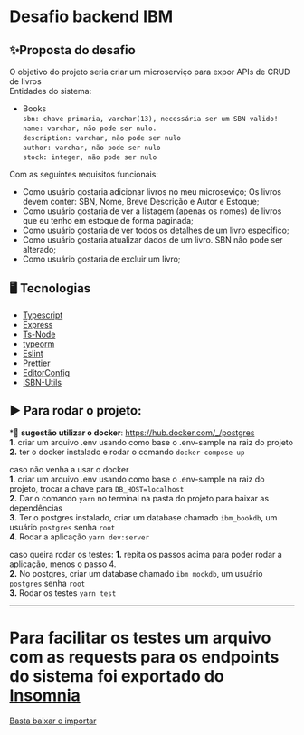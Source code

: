# Desafio backend IBM

## ✨Proposta do desafio

O objetivo do projeto seria criar um microserviço para expor APIs de CRUD de livros<br />
Entidades do sistema:

- Books <br/>
`sbn: chave primaria, varchar(13), necessária ser um SBN valido!`<br/>
`name: varchar, não pode ser nulo.`<br/>
`description: varchar, não pode ser nulo`<br/>
`author: varchar, não pode ser nulo`<br/>
`stock: integer, não pode ser nulo`<br/>

Com as seguintes requisitos funcionais:

- Como usuário gostaria adicionar livros no meu microseviço; Os livros devem conter: SBN, Nome, Breve Descrição e Autor e Estoque;
- Como usuário gostaria de ver a listagem (apenas os nomes) de livros que eu tenho em estoque de forma paginada;
- Como usuário gostaria de ver todos os detalhes de um livro específico;
- Como usuário gostaria atualizar dados de um livro. SBN não pode ser alterado;
- Como usuário gostaria de excluir um livro;

## 🖥 Tecnologias

- [Typescript](https://github.com/microsoft/TypeScript)
- [Express](https://github.com/expressjs/express)
- [Ts-Node](https://github.com/TypeStrong/ts-node)
- [typeorm](https://github.com/typeorm/typeorm)
- [Eslint](https://github.com/eslint/eslint)
- [Prettier](https://github.com/prettier/prettier)
- [EditorConfig](https://github.com/editorconfig/editorconfig-vscode)
- [ISBN-Utils](https://github.com/JuanMaRuiz/isbn-util)

## ▶️ Para rodar o projeto:

\*🐋 **sugestão utilizar o docker**: https://hub.docker.com/_/postgres <br />
**1.** criar um arquivo .env usando como base o .env-sample na raiz do projeto<br />
**2.** ter o docker instalado e rodar o comando `docker-compose up`<br />

caso não venha a usar o docker<br />
**1.** criar um arquivo .env usando como base o .env-sample na raiz do projeto, trocar a chave para `DB_HOST=localhost` <br />
**2.** Dar o comando `yarn` no terminal na pasta do projeto para baixar as dependências<br />
**3.** Ter o postgres instalado, criar um database chamado `ibm_bookdb`, um usuário `postgres` senha `root`<br />
**4.** Rodar a aplicação `yarn dev:server`

caso queira rodar os testes:
**1.** repita os passos acima para poder rodar a aplicação, menos o passo 4.<br />
**2.** No postgres, criar um database chamado `ibm_mockdb`, um usuário `postgres` senha `root`<br />
**3.** Rodar os testes `yarn test`

---

# Para facilitar os testes um arquivo com as requests para os endpoints do sistema foi exportado do [Insomnia](https://insomnia.rest)

[Basta baixar e importar](https://raw.githubusercontent.com/danielbpc2/ibm-desafio-backend-library/main/Insomnia_Books.json)
